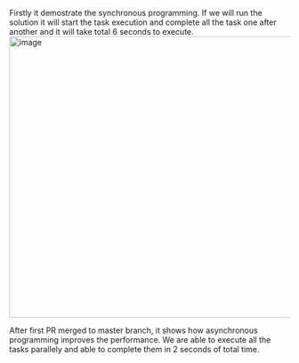 Firstly it demostrate the synchronous programming. If we will run the solution it will start the task execution and complete all the task one after another
and it will take total 6 seconds to execute.
<img width="506" alt="image" src="https://github.com/user-attachments/assets/0a01d69c-6727-4eca-96ac-c68aa700536c">

After first PR merged to master branch, it shows how asynchronous programming improves the performance. We are able to execute all the tasks parallely and able to complete them in 2 seconds of total time. 
